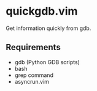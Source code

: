 # quickgdb.vim
Get information quickly from gdb.

## Requirements

* gdb (Python GDB scripts)
* bash
* grep command
* asyncrun.vim




